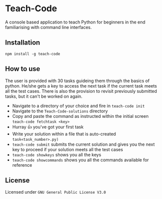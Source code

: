 # Teach-Code

A console based application to teach Python for beginners in the end familiarising with command line interfaces.

## Installation

`npm install -g teach-code`

## How to use

The user is provided with 30 tasks guideing them through the basics of python. He/she gets a key to access the next task if the current task meets all the test cases. There is also the provision to revisit previously submitted tasks, but it can't be worked on again.

- Navigate to a directory of your choice and fire in `teach-code init`
- Navigate to the `Teach-Code-solutions` directory
- Copy and paste the command as instructed within the initial screen `teach-code fetchtask <key>`
- Hurray :+1: you've got your first task
- Write your solution within a file that is auto-created `task<task_number>.py)`
- `teach-code submit` submits the current solution and gives you the next key to proceed if your solution meets all the test cases
- `teach-code showkeys` shows you all the keys 
- `teach-code showcommands` shows you all the commands available for reference

## License

Licensed under `GNU General Public License V3.0`